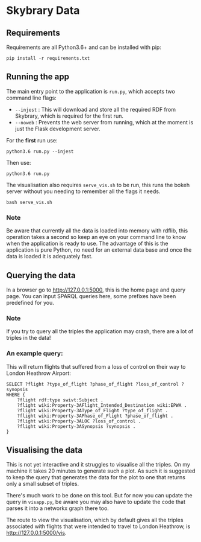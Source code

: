 # Skybrary Data

## Requirements

Requirements are all Python3.6+ and can be installed with pip:

```
pip install -r requirements.txt
```

## Running the app
The main entry point to the application is `run.py`, which accepts two
command line flags:

* `--injest` : This will download and store all the required RDF from Skybrary,
             which is required for the first run.
* `--noweb`  : Prevents the web server from running, which at the moment is just
               the Flask development server.

For the **first** run use:

```
python3.6 run.py --injest
```

Then use:

```
python3.6 run.py
```

The visualisation also requires `serve_vis.sh` to be run, this runs the bokeh
server without you needing to remember all the flags it needs.

```
bash serve_vis.sh
```

### Note
Be aware that currently all the data is loaded into memory with rdflib, this
operation takes a second so keep an eye on your command line to know when
the application is ready to use. The advantage of this is the application is
pure Python, no need for an external data base and once the data is loaded it
is adequately fast.

## Querying the data

In a browser go to <http://127.0.0.1:5000>, this is the home page and query page.
You can input SPARQL queries here, some prefixes have been predefined for you.

### Note
If you try to query all the triples the application may crash, there are a lot
of triples in the data!

### An example query:
This will return flights that suffered from a loss of control on their way
to London Heathrow Airport:

```sparql
SELECT ?flight ?type_of_flight ?phase_of_flight ?loss_of_control ?synopsis
WHERE {
    ?flight rdf:type swivt:Subject .
    ?flight wiki:Property-3AFlight_Intended_Destination wiki:EPWA .
    ?flight wiki:Property-3AType_of_Flight ?type_of_flight .
    ?flight wiki:Property-3APhase_of_Flight ?phase_of_flight .
    ?flight wiki:Property-3ALOC ?loss_of_control .
    ?flight wiki:Property-3ASynopsis ?synopsis .
}
```

## Visualising the data
This is not yet interactive and it struggles to visualise all the triples. On my
machine it takes 20 minutes to generate such a plot. As such it is suggested
to keep the query that generates the data for the plot to one that returns
only a small subset of triples.

There's much work to be done on this tool. But for now you can update the
query in `visapp.py`, be aware you may also have to update the code that
parses it into a networkx graph there too.

The route to view the visualisation, which by default gives all the triples
associated with flights that were intended to travel to London Heathrow, is
<http://127.0.0.1:5000/vis>.
